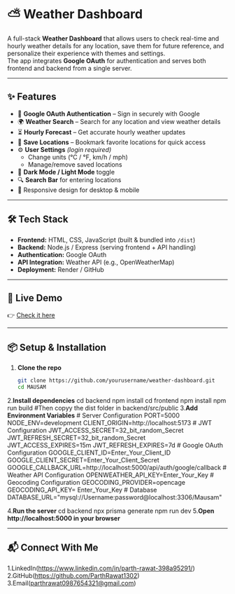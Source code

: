 # ⛅ Weather Dashboard

A full-stack **Weather Dashboard** that allows users to check real-time and hourly weather details for any location, save them for future reference, and personalize their experience with themes and settings.  
The app integrates **Google OAuth** for authentication and serves both frontend and backend from a single server.

---

## ✨ Features

- 🔑 **Google OAuth Authentication** – Sign in securely with Google  
- 🌍 **Weather Search** – Search for any location and view weather details  
- ⏳ **Hourly Forecast** – Get accurate hourly weather updates  
- 📌 **Save Locations** – Bookmark favorite locations for quick access  
- ⚙️ **User Settings** *(login required)*  
  - Change units (°C / °F, km/h / mph)  
  - Manage/remove saved locations  
- 🌙 **Dark Mode / Light Mode** toggle  
- 🔍 **Search Bar** for entering locations  
- 📱 Responsive design for desktop & mobile  

---

## 🛠️ Tech Stack

- **Frontend:** HTML, CSS, JavaScript (built & bundled into `/dist`)  
- **Backend:** Node.js / Express (serving frontend + API handling)  
- **Authentication:** Google OAuth  
- **API Integration:** Weather API (e.g., OpenWeatherMap)  
- **Deployment:** Render / GitHub  

---


## 🔗 Live Demo

👉 [Check it here](https://yourdeploymentlink.com)  

---

## 📦 Setup & Installation

1. **Clone the repo**  
   ```bash
   git clone https://github.com/yourusername/weather-dashboard.git
   cd MAUSAM
2.**Install dependencies**
   cd backend
      npm install
   cd frontend 
      npm install
      npm run build
    #Then copyy the dist folder in backend/src/public
3.**Add Environment Variables**
    # Server Configuration
    PORT=5000
    NODE_ENV=development
    CLIENT_ORIGIN=http://localhost:5173
    # JWT Configuration
    JWT_ACCESS_SECRET=32_bit_random_Secret
    JWT_REFRESH_SECRET=32_bit_random_Secret
    JWT_ACCESS_EXPIRES=15m
    JWT_REFRESH_EXPIRES=7d
    # Google OAuth Configuration
    GOOGLE_CLIENT_ID=Enter_Your_Client_ID
    GOOGLE_CLIENT_SECRET=Enter_Your_Client_Secret
    GOOGLE_CALLBACK_URL=http://localhost:5000/api/auth/google/callback
    # Weather API Configuration
    OPENWEATHER_API_KEY=Enter_Your_Key
    # Geocoding Configuration
    GEOCODING_PROVIDER=opencage
    GEOCODING_API_KEY= Enter_Your_Key
    # Database
    DATABASE_URL="mysql://Username:password@localhost:3306/Mausam"

4.**Run the server**
    cd backend
    npx prisma generate
    npm run dev
5.**Open http://localhost:5000 in your browser**

---

## 📬 Connect With Me

1.LinkedIn(https://www.linkedin.com/in/parth-rawat-398a95291/)
2.GitHub(https://github.com/ParthRawat1302)
3.Email(parthrawat0987654321@gmail.com)

